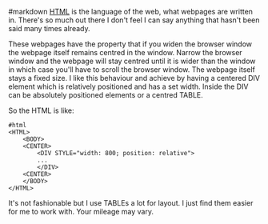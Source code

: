 #markdown
[HTML](https://www.w3schools.com/html/default.asp) is the language of the web, what webpages are
written in.  There's so much out there I don't feel I can say
anything that hasn't been said many times already.

These webpages have the property that if you widen the browser
window the webpage itself remains centred in the window.  Narrow
the browser window and the webpage will stay centred until it is
wider than the window in which case you'll have to scroll
the browser window.  The webpage itself stays a fixed size.  I
like this behaviour and achieve by having a centered DIV element which
is relatively positioned and has a set width.  Inside the DIV
can be absolutely positioned elements or a centred TABLE.

So the HTML is like:

~~~
#html
<HTML>
    <BODY>
	<CENTER>
	    <DIV STYLE="width: 800; position: relative">
		...
	    </DIV>
	<CENTER>
    </BODY>
</HTML>

~~~
It's not fashionable but I use TABLEs a lot for layout.
I just find them easier for me to work with.  Your
mileage may vary.
